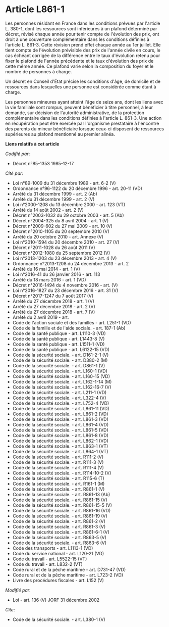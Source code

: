 # Article L861-1

Les personnes résidant en France dans les conditions prévues par l'article L. 380-1, dont les ressources sont inférieures à
un plafond déterminé par décret, révisé chaque année pour tenir compte de l'évolution des prix, ont droit à une couverture
complémentaire dans les conditions définies à l'article L. 861-3. Cette révision prend effet chaque année au 1er juillet.
Elle tient compte de l'évolution prévisible des prix de l'année civile en cours, le cas échéant corrigée de la différence
entre le taux d'évolution retenu pour fixer le plafond de l'année précédente et le taux d'évolution des prix de cette même
année. Ce plafond varie selon la composition du foyer et le nombre de personnes à charge.

Un décret en Conseil d'Etat précise les conditions d'âge, de domicile et de ressources dans lesquelles une personne est
considérée comme étant à charge.

Les personnes mineures ayant atteint l'âge de seize ans, dont les liens avec la vie familiale sont rompus, peuvent bénéficier
à titre personnel, à leur demande, sur décision de l'autorité administrative, de la protection complémentaire dans les
conditions définies à l'article L. 861-3. Une action en récupération peut être exercée par l'organisme prestataire à
l'encontre des parents du mineur bénéficiaire lorsque ceux-ci disposent de ressources supérieures au plafond mentionné au
premier alinéa.

**Liens relatifs à cet article**

_Codifié par_:

  - Décret n°85-1353 1985-12-17

_Cité par_:

  - Loi n°89-1009 du 31 décembre 1989 - art. 6-2 (V)
  - Ordonnance n°96-1122 du 20 décembre 1996 - art. 20-11 (VD)
  - Arrêté du 31 décembre 1999 - art. 2 (Ab)
  - Arrêté du 31 décembre 1999 - art. 2 (V)
  - Loi n°2000-1208 du 13 décembre 2000 - art. 123 (VT)
  - Arrêté du 14 août 2002 - art. 2 (V)
  - Décret n°2003-1032 du 29 octobre 2003 - art. 5 (Ab)
  - Décret n°2004-325 du 8 avril 2004 - art. 1 (V)
  - Décret n°2009-602 du 27 mai 2009 - art. 10 (V)
  - Décret n°2010-1105 du 20 septembre 2010 (V)
  - Arrêté du 20 octobre 2010 - art. Annexe (V)
  - Loi n°2010-1594 du 20 décembre 2010 - art. 27 (V)
  - Décret n°2011-1028 du 26 août 2011 (V)
  - Décret n°2012-1080 du 25 septembre 2012 (V)
  - Loi n°2013-1203 du 23 décembre 2013 - art. 4 (V)
  - Ordonnance n°2013-1208 du 24 décembre 2013 - art. 2
  - Arrêté du 16 mai 2014 - art. 1 (V)
  - Loi n°2016-41 du 26 janvier 2016 - art. 113
  - Arrêté du 18 mars 2016 - art. 1 (VD)
  - Décret n°2016-1494 du 4 novembre 2016 - art. (V)
  - Loi n°2016-1827 du 23 décembre 2016 - art. 31 (V)
  - Décret n°2017-1247 du 7 août 2017 (V)
  - Arrêté du 27 décembre 2018 - art. 1 (V)
  - Arrêté du 27 décembre 2018 - art. 2 (V)
  - Arrêté du 27 décembre 2018 - art. 7 (V)
  - Arrêté du 2 avril 2019 - art.
  - Code de l'action sociale et des familles - art. L251-1 (VD)
  - Code de la famille et de l'aide sociale. - art. 187-1 (Ab)
  - Code de la santé publique - art. L1110-3 (VD)
  - Code de la santé publique - art. L1443-8 (V)
  - Code de la santé publique - art. L1511-1 (VD)
  - Code de la santé publique - art. L6122-15 (VD)
  - Code de la sécurité sociale. - art. D161-2-1 (V)
  - Code de la sécurité sociale. - art. D380-2 (M)
  - Code de la sécurité sociale. - art. D861-1 (V)
  - Code de la sécurité sociale. - art. L160-1 (VD)
  - Code de la sécurité sociale. - art. L160-15 (VD)
  - Code de la sécurité sociale. - art. L162-1-14 (M)
  - Code de la sécurité sociale. - art. L162-16-7 (V)
  - Code de la sécurité sociale. - art. L211-1 (VD)
  - Code de la sécurité sociale. - art. L322-4 (V)
  - Code de la sécurité sociale. - art. L752-4 (VD)
  - Code de la sécurité sociale. - art. L861-11  (VD)
  - Code de la sécurité sociale. - art. L861-2 (VD)
  - Code de la sécurité sociale. - art. L861-3 (VD)
  - Code de la sécurité sociale. - art. L861-4 (VD)
  - Code de la sécurité sociale. - art. L861-5 (VD)
  - Code de la sécurité sociale. - art. L861-8 (VD)
  - Code de la sécurité sociale. - art. L862-1 (VD)
  - Code de la sécurité sociale. - art. L863-1 (VT)
  - Code de la sécurité sociale. - art. L864-1 (VT)
  - Code de la sécurité sociale. - art. R111-2 (V)
  - Code de la sécurité sociale. - art. R111-3 (V)
  - Code de la sécurité sociale. - art. R111-4 (V)
  - Code de la sécurité sociale. - art. R114-10-2 (V)
  - Code de la sécurité sociale. - art. R115-6 (T)
  - Code de la sécurité sociale. - art. R161-1 (M)
  - Code de la sécurité sociale. - art. R861-1 (V)
  - Code de la sécurité sociale. - art. R861-13 (Ab)
  - Code de la sécurité sociale. - art. R861-15 (V)
  - Code de la sécurité sociale. - art. R861-15-5 (V)
  - Code de la sécurité sociale. - art. R861-16 (VD)
  - Code de la sécurité sociale. - art. R861-19 (V)
  - Code de la sécurité sociale. - art. R861-2 (V)
  - Code de la sécurité sociale. - art. R861-3 (V)
  - Code de la sécurité sociale. - art. R861-6-1 (V)
  - Code de la sécurité sociale. - art. R863-5 (V)
  - Code de la sécurité sociale. - art. R863-6 (V)
  - Code des transports - art. L1113-1 (VD)
  - Code du service national - art. L120-21 (VD)
  - Code du travail - art. L5522-15 (VT)
  - Code du travail - art. L832-2 (VT)
  - Code rural et de la pêche maritime - art. D731-47 (VD)
  - Code rural et de la pêche maritime - art. L723-2 (VD)
  - Livre des procédures fiscales - art. L152 (V)

_Modifié par_:

  - Loi - art. 136 (V) JORF 31 décembre 2002

_Cite_:

  - Code de la sécurité sociale. - art. L380-1 (V)
